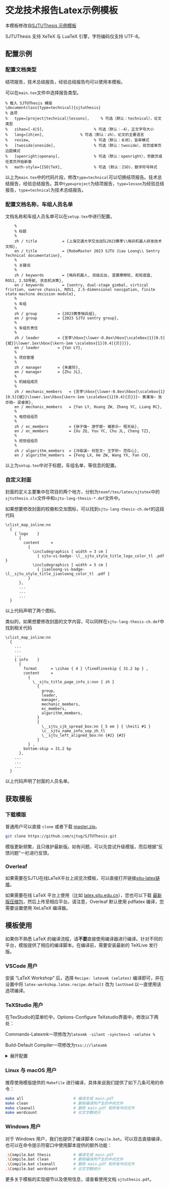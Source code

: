 # 交龙技术报告Latex示例模板
本模板修改自[SJTUThesis 示例模板](https://github.com/sjtug/SJTUThesis)

SJTUThesis 支持 XeTeX 与 LuaTeX 引擎，字符编码仅支持 UTF-8。

## 配置示例

### 配置文档类型

结项报告，技术总结报告，经验总结报告均可以使用本模板。

可以在``main.tex``文件中选择报告类型。
```
% 载入 SJTUThesis 模版
\documentclass[type=technical]{sjtuthesis}
% 选项
%   type=[project|technical|lessons],     % 可选（默认：technical），论文类型
%   zihao=[-4|5],                      % 可选（默认：-4），正文字号大小
%   lang=[zh|en],                % 可选（默认：zh），论文的主要语言
%   review,                            % 可选（默认：关闭），盲审模式
%   [twoside|oneside],                 % 可选（默认：twoside），双页或单页边距模式
%   [openright|openany],               % 可选（默认：openright），奇数页或任意页开始新章
%   math-style=[ISO|TeX],              % 可选 (默认：ISO)，数学符号样式
```
以上为``main.tex``中的代码片段，修改``type=technical``可以切换结项报告。技术总结报告，经验总结报告。其中``type=project``为结项报告，``type=lesson``为经验总结报告，``type=technical``为技术总结报告。

### 配置文档名称，车组人员名单

文档名称和车组人员名单可以在``setup.tex``中进行配置。
```
    %
    % 标题
    %
    zh / title           = {上海交通大学交龙战队2023赛季\\哨兵机器人研发技术文档},
    en / title           = {RoboMaster 2023 SJTU Jiao Loong\\ Sentry Technical documentation},
    %
    % 关键词
    %
    zh / keywords        = {哨兵机器人, 双级云台, 竖置摩擦轮, 舵轮底盘, ROS1, 2.5D导航, 状态机决策},
    en / keywords        = {sentry, dual-stage gimbal, virtical friction, swerve chassis, ROS1, 2.5-dimensional navigation, finite state machine decision module},
    %
    % 车组
    %
    zh / group         = {2023赛季哨兵组},
    en / group         = {2023 SJTU sentry group},
    % 
    % 车组负责任
    % 
    zh / leader        = {言李\hbox{\lower-0.8ex\hbox{\scalebox{1}[0.5]{斌}}\lower.1ex\hbox{\kern-1em \scalebox{1}[0.4]{贝}}}},
    en / leader        = {Yan LY},
    %
    % 项目管理
    %
    zh / manager       = {朱嘉铃},
    en / manager       = {Zhu JL},
    %
    % 机械组成员
    %
    zh / mechanic_members   = {言李\hbox{\lower-0.8ex\hbox{\scalebox{1}[0.5]{斌}}\lower.1ex\hbox{\kern-1em \scalebox{1}[0.4]{贝}}}~ 黄溱洧~ 张亦驰~ 梁睿宸},
    en / mechanic_members   = {Yan LY, Huang ZW, Zhang YC, Liang RC},
    %
    % 电控组组员
    %
    zh / ec_members         = {徐子强~ 游宇宸~ 褚家乐~ 程天纵},
    en / ec_members         = {Xu ZQ, You YC, Chu JL, Cheng TZ},
    %
    % 视觉组组员
    %
    zh / algorithm_members  = {冯临溪~ 何哲文~ 王宇轩~ 范存心},
    en / algorithm_members  = {Feng LX, He ZW, Wang YX, Fan CX},
```
以上为``setup.tex``中对于标题，车组名单，等信息的配置。

### 自定义封面
封面的定义主要集中在项目的两个地方，分别为``texmf/tex/latex/sjtutex``中的``sjtuthesis.cls``文件中和``sjtu-lang-thesis-*.def``文件中。

如果想要修改封面的校徽和交龙图标，可以找到``sjtu-lang-thesis-ch.def``的这段代码
```
\clist_map_inline:nn
  {
    { logo    }
      {
        content     =
          {
            \includegraphics [ width = 3 cm ]
              { sjtu-vi-badge- \l__sjtu_style_title_logo_color_tl .pdf }
            \includegraphics [ width = 5 cm ]
              { jiaoloong-vi-badge- \l__sjtu_style_title_jiaoloong_color_tl .pdf }
          }
      },
      ...
      ...
      ...
  }
```
以上代码声明了两个图标。

类似的，如果想要修改封面的文字内容，可以同样在``sjtu-lang-thesis-ch.def``中找到相关代码
```
\clist_map_inline:nn
  {
    ...
    ...
    ...
    { info    }
      {
        format      = \zihao { 4 } \fixedlineskip { 31.2 bp } ,
        content     =
          {
            \__sjtu_title_page_info_i:nxn { zh }
              {
                group,
                leader,
                manager,
                mechanic_members,
                ec_members,
                algorithm_members,
              }
              {
                \__sjtu_cjk_spread_box:nn { 5 em } { \heiti #1 }
                \c__sjtu_name_info_sep_zh_tl
                \__sjtu_left_aligned_box:nn {#2} {#3}
              }
          } ,
        bottom-skip = 31.2 bp
      },
    ...
    ...
    ...
  }
```
以上代码声明了封面的人员名单。

## 获取模板

### 下载模版

普通用户可以直接 `clone` 或者下载 [master.zip](https://github.com/SJTU-RoboMaster-Team/JiaoLoong-Latex-Template/archive/refs/heads/master.zip)。

```bash
git clone https://github.com/sjtug/SJTUThesis.git
```

模版更新频繁，且只维护最新版。如有问题，可以先尝试升级模版，而后根据“反馈问题”一栏进行反馈。

### Overleaf

如果需要在SJTU在线LaTeX平台上阅览次模板，可以直接打开链接[sjtu-latex链接](https://latex.sjtu.edu.cn/project/64e778187850fd00b745413d)。

如果需要在线 LaTeX 平台上使用（比如 [latex.sjtu.edu.cn](https://latex.sjtu.edu.cn)），您也可以下载 [最新版压缩包](https://github.com/SJTU-RoboMaster-Team/JiaoLoong-Latex-Template/archive/refs/heads/master.zip)，然后上传至相应平台。请注意，Overleaf 默认使用 pdflatex 编译，您需要设置使用 XeLaTeX 编译器。

## 模板使用

如果你不熟悉 LaTeX 的编译流程，请**不要**直接使用编译器进行编译。针对不同的平台，模版提供了相应的编译脚本。在编译前，需要安装最新的 TeXLive 发行版。

### VSCode 用户

安装 “LaTeX Workshop” 后，选择 `Recipe: latexmk (xelatex)` 编译即可，并在设置中将 `latex-workshop.latex.recipe.default` 改为 `lastUsed` 以一直使用该选项编译。

### TeXStudio 用户

在TexStudio的菜单栏中，Options-Configure TeXstudio界面中，修改以下两处：

Commands-Latexmk一项修改为`latexmk -silent -synctex=1 -xelatex %`

Build-Default Compiler一项修改为`txs:///latexmk`

<details>

<summary>展开配置</summary>

<img src="https://user-images.githubusercontent.com/84025388/142163308-3d31f905-af78-40cb-bff1-851cdab04c87.png" width=500px/>

<img src="https://user-images.githubusercontent.com/84025388/142163346-63ec7b7e-932f-44c5-90c4-3b35e435545d.png" width=500px/>

</details>

### Linux 与 macOS 用户

推荐使用模版提供的 `Makefile` 进行编译，具体来说我们提供了如下几条可用的命令：

```bash
make all                      # 编译生成 main.pdf
make clean                    # 删除编译所产生的中间文件
make cleanall                 # 删除 main.pdf 和所有中间文件
make wordcount                # 论文字数统计
```

### Windows 用户

对于 Windows 用户，我们也提供了编译脚本 `Compile.bat`。可以双击直接编译，也可以在命令提示符窗口中使用脚本提供的额外功能：

```bash
.\Compile.bat thesis          # 编译生成 main.pdf
.\Compile.bat clean           # 删除编译所产生的中间文件
.\Compile.bat cleanall        # 删除 main.pdf 和所有中间文件
.\Compile.bat wordcount       # 论文字数统计
```

更多关于模板的实现细节以及使用信息，请查看使用文档 `sjtuthesis.pdf`。